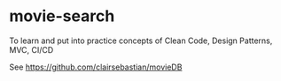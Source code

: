# movie-search
To learn and put into practice concepts of Clean Code, Design Patterns, MVC, CI/CD

See https://github.com/clairsebastian/movieDB
